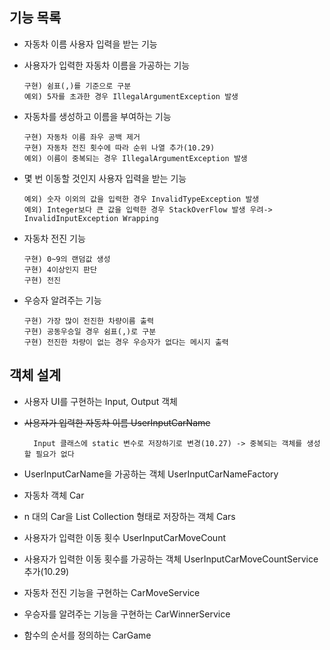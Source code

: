 ## 기능 목록
- 자동차 이름 사용자 입력을 받는 기능

- 사용자가 입력한 자동차 이름을 가공하는 기능

      구현) 쉼표(,)를 기준으로 구분
      예외) 5자를 초과한 경우 IllegalArgumentException 발생

- 자동차를 생성하고 이름을 부여하는 기능

      구현) 자동차 이름 좌우 공백 제거
      구현) 자동차 전진 횟수에 따라 순위 나열 추가(10.29) 
      예외) 이름이 중복되는 경우 IllegalArgumentException 발생

- 몇 번 이동할 것인지 사용자 입력을 받는 기능

      예외) 숫자 이외의 값을 입력한 경우 InvalidTypeException 발생
      예외) Integer보다 큰 값을 입력한 경우 StackOverFlow 발생 우려-> InvalidInputException Wrapping

- 자동차 전진 기능

      구현) 0~9의 랜덤값 생성
      구현) 4이상인지 판단
      구현) 전진

- 우승자 알려주는 기능

      구현) 가장 많이 전진한 차량이름 출력
      구현) 공동우승일 경우 쉼표(,)로 구분
      구현) 전진한 차량이 없는 경우 우승자가 없다는 메시지 출력


## 객체 설계

- 사용자 UI를 구현하는 Input, Output 객체
- ~~사용자가 입력한 자동차 이름 UserInputCarName~~

        Input 클래스에 static 변수로 저장하기로 변경(10.27) -> 중복되는 객체를 생성할 필요가 없다 
- UserInputCarName을 가공하는 객체 UserInputCarNameFactory
- 자동차 객체 Car
- n 대의 Car을 List Collection 형태로 저장하는 객체 Cars
- 사용자가 입력한 이동 횟수 UserInputCarMoveCount
- 사용자가 입력한 이동 횟수를 가공하는 객체 UserInputCarMoveCountService 추가(10.29)
- 자동차 전진 기능을 구현하는 CarMoveService
- 우승자를 알려주는 기능을 구현하는 CarWinnerService
- 함수의 순서를 정의하는 CarGame
